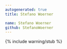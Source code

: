 ```yaml
---
autogenerated: true
title: Stefano Woerner

name: Stefano Woerner
github: StefanoWoerner
---
```


{% include warning/stub %}
